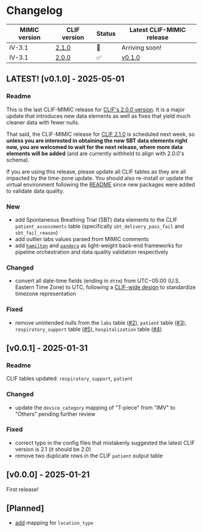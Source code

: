 # Changelog

| MIMIC version | CLIF version | Status | Latest CLIF-MIMIC release |
|------|--------|----------|-----------|  
| IV-3.1 | [2.1.0](https://clif-consortium.github.io/website/data-dictionary/data-dictionary-2.1.0.html) | 🚀 |  Arriving soon!   |
| IV-3.1 | [2.0.0](https://clif-consortium.github.io/website/data-dictionary/data-dictionary-2.0.0.html)  | ✅ |  [v0.1.0](#v010---2025-04-27)  |

## LATEST! [v0.1.0] - 2025-05-01
### Readme
This is the last CLIF-MIMIC release for [CLIF's 2.0.0 version](https://clif-consortium.github.io/website/data-dictionary/data-dictionary-2.0.0.html). It is a major update that introduces new data elements as well as fixes that yield much cleaner data with fewer nulls. 

That said, the CLIF-MIMIC release for [CLIF 2.1.0](https://clif-consortium.github.io/website/data-dictionary/data-dictionary-2.1.0.html) is scheduled next week, so **unless you are interested in obtaining the new SBT data elements right now, you are welcomed to wait for the next release, where more data elements will be added** (and are currently withheld to align with 2.0.0's schema).

If you are using this release, please update all CLIF tables as they are all impacted by the time-zone update. You should also re-install or update the virtual environment following the [README](README.md#run-the-pipeline) since new packages were added to validate data quality.

### New
- add Spontaneous Breathing Trial (SBT) data elements to the CLIF `patient_assessments` table (specifically `sbt_delivery_pass_fail` and `sbt_fail_reason`)
- add outlier labs values parsed from MIMIC comments
- add [`hamilton`](https://hamilton.dagworks.io/en/latest/) and [`pandera`](https://www.union.ai/pandera) as light-weight back-end frameworks for pipeline orchestration and data quality validation respectively

### Changed
- convert all date-time fields (ending in `dttm`) from UTC−05:00 (U.S. Eastern Time Zone) to UTC, following a [CLIF-wide design](https://github.com/Common-Longitudinal-ICU-data-Format/CLIF/issues/40) to standardize timezone representation

### Fixed
- remove unintended nulls from the `labs` table ([#2](https://github.com/Common-Longitudinal-ICU-data-Format/CLIF-MIMIC/issues/2)), `patient` table ([#3](https://github.com/Common-Longitudinal-ICU-data-Format/CLIF-MIMIC/issues/3)), `respiratory_support` table ([#5](https://github.com/Common-Longitudinal-ICU-data-Format/CLIF-MIMIC/issues/5)), `hospitalization` table ([#4](https://github.com/Common-Longitudinal-ICU-data-Format/CLIF-MIMIC/issues/4))


## [v0.0.1] - 2025-01-31
### Readme
CLIF tables updated: `respiratory_support`, `patient`

### Changed
- update the `device_category` mapping of "T-piece" from "IMV" to "Others" pending further review

### Fixed
- correct typo in the config files that mistakenly suggested the latest CLIF version is 2.1 (it should be 2.0)
- remove two duplicate rows in the CLIF `patient` output table 


## [v0.0.0] - 2025-01-21
First release!

## [Planned]
- [add](https://github.com/Common-Longitudinal-ICU-data-Format/CLIF-MIMIC/issues/1) mapping for `location_type` 
